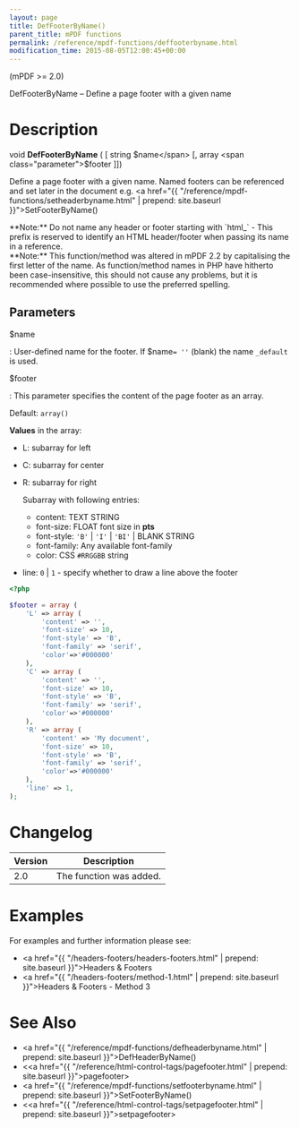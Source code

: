 ```yaml
---
layout: page
title: DefFooterByName()
parent_title: mPDF functions
permalink: /reference/mpdf-functions/deffooterbyname.html
modification_time: 2015-08-05T12:00:45+00:00
---
```


(mPDF >= 2.0)

DefFooterByName – Define a page footer with a given name

# Description

void **DefFooterByName** (
[ string <span class="parameter">$name</span>
[, array <span class="parameter">$footer</span> 
]])

Define a page footer with a given name. Named footers can be referenced and set later in the document
e.g. <a href="{{ "/reference/mpdf-functions/setheaderbyname.html" | prepend: site.baseurl }}">SetFooterByName()</a>

<div class="alert alert-info" role="alert" markdown="1">
  **Note:** Do not name any header or footer starting with `html_` - This prefix is reserved to identify 
	an <span class="smallblock">HTML</span> header/footer when passing its name in a reference.
</div>

<div class="alert alert-info" role="alert" markdown="1">
  **Note:** This function/method was altered in mPDF 2.2 by capitalising the first letter of the name. 
	As function/method names in PHP have hitherto been case-insensitive, this should not cause any problems, but it is 
	recommended where possible to use the preferred spelling.
</div>

## Parameters

<span class="parameter">$name</span>

: User-defined name for the footer. If <span class="parameter">$name</span>`= ''` (blank)
  the name `_default` is used.

<span class="parameter">$footer</span>

: This parameter specifies the content of the page footer as an array.


  Default: `array()`

  **Values** in the array:
  * <span class="parameter">L</span>: subarray for left
  * <span class="parameter">C</span>: subarray for center
  * <span class="parameter">R</span>: subarray for right
    
    Subarray with following entries:
    * <span class="parameter">content</span>:  <span class="smallblock">TEXT STRING</span>
    * <span class="parameter">font-size</span>:  <span class="smallblock">FLOAT</span> font size in **pts**
    * <span class="parameter">font-style</span>:  `'B'` \| `'I'` \| `'BI'` \| <span class="smallblock">BLANK STRING</span>
    * <span class="parameter">font-family</span>:  Any available font-family
    * <span class="parameter">color</span>:  CSS `#RRGGBB` string
  * <span class="parameter">line</span>:  `0` \| `1` - specify whether to draw a line above the footer

  ```php
  <?php
  
  $footer = array (
      'L' => array (
          'content' => '',
          'font-size' => 10,
          'font-style' => 'B',
          'font-family' => 'serif',
          'color'=>'#000000'
      ),
      'C' => array (
          'content' => '',
          'font-size' => 10,
          'font-style' => 'B',
          'font-family' => 'serif',
          'color'=>'#000000'
      ),
      'R' => array (
          'content' => 'My document',
          'font-size' => 10,
          'font-style' => 'B',
          'font-family' => 'serif',
          'color'=>'#000000'
      ),
      'line' => 1,
  );
  ```

# Changelog

<table class="table">
<thead>
<tr> 
  <th>Version</th>
  <th>Description</th> 
</tr>
</thead>
<tbody>
<tr>
  <td>2.0</td>
  <td>The function was added.</td>
</tr>
</tbody>
</table>

# Examples

For examples and further information please see:

- <a href="{{ "/headers-footers/headers-footers.html" | prepend: site.baseurl }}">Headers &amp; Footers</a>
- <a href="{{ "/headers-footers/method-1.html" | prepend: site.baseurl }}">Headers &amp; Footers - Method 3</a>

# See Also

- <a href="{{ "/reference/mpdf-functions/defheaderbyname.html" | prepend: site.baseurl }}">DefHeaderByName()</a>
- &lt;<a href="{{ "/reference/html-control-tags/pagefooter.html" | prepend: site.baseurl }}">pagefooter</a>&gt;
- <a href="{{ "/reference/mpdf-functions/setfooterbyname.html" | prepend: site.baseurl }}">SetFooterByName()</a>
- &lt;<a href="{{ "/reference/html-control-tags/setpagefooter.html" | prepend: site.baseurl }}">setpagefooter</a>&gt;
